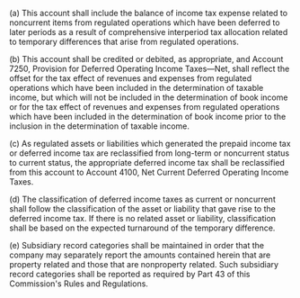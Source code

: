 (a) This account shall include the balance of income tax expense related to noncurrent items from regulated operations which have been deferred to later periods as a result of comprehensive interperiod tax allocation related to temporary differences that arise from regulated operations.

(b) This account shall be credited or debited, as appropriate, and Account 7250, Provision for Deferred Operating Income Taxes—Net, shall reflect the offset for the tax effect of revenues and expenses from regulated operations which have been included in the determination of taxable income, but which will not be included in the determination of book income or for the tax effect of revenues and expenses from regulated operations which have been included in the determination of book income prior to the inclusion in the determination of taxable income.

(c) As regulated assets or liabilities which generated the prepaid income tax or deferred income tax are reclassified from long-term or noncurrent status to current status, the appropriate deferred income tax shall be reclassified from this account to Account 4100, Net Current Deferred Operating Income Taxes.

(d) The classification of deferred income taxes as current or noncurrent shall follow the classification of the asset or liability that gave rise to the deferred income tax. If there is no related asset or liability, classification shall be based on the expected turnaround of the temporary difference.

(e) Subsidiary record categories shall be maintained in order that the company may separately report the amounts contained herein that are property related and those that are nonproperty related. Such subsidiary record categories shall be reported as required by Part 43 of this Commission's Rules and Regulations.

